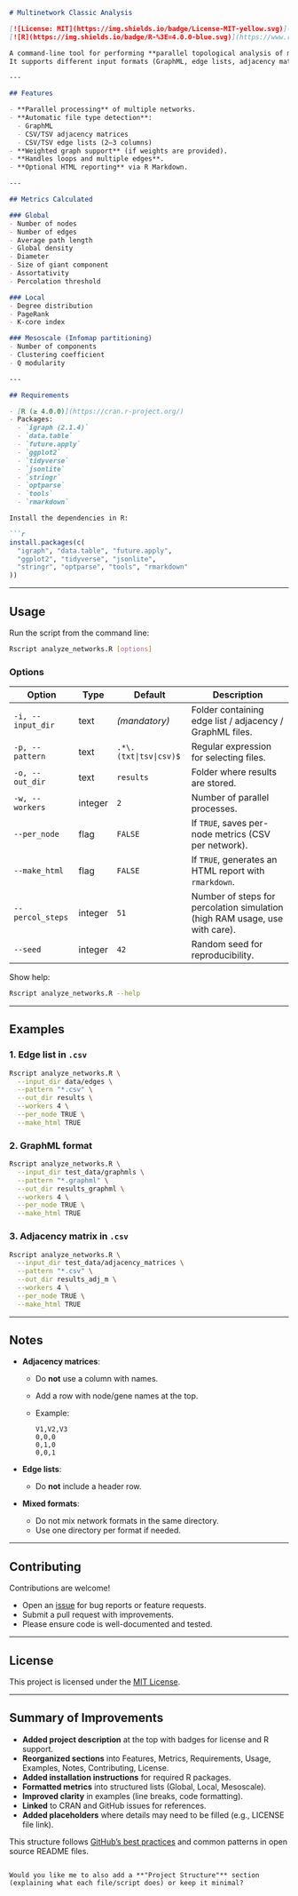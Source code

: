 ````markdown
# Multinetwork Classic Analysis

[![License: MIT](https://img.shields.io/badge/License-MIT-yellow.svg)](LICENSE)  
[![R](https://img.shields.io/badge/R-%3E=4.0.0-blue.svg)](https://www.r-project.org/)

A command-line tool for performing **parallel topological analysis of multiple networks**.  
It supports different input formats (GraphML, edge lists, adjacency matrices) and computes **global, local, and mesoscale metrics**, as well as **percolation simulations**.

---

## Features

- **Parallel processing** of multiple networks.
- **Automatic file type detection**:
  - GraphML
  - CSV/TSV adjacency matrices
  - CSV/TSV edge lists (2–3 columns)
- **Weighted graph support** (if weights are provided).
- **Handles loops and multiple edges**.
- **Optional HTML reporting** via R Markdown.

---

## Metrics Calculated

### Global
- Number of nodes
- Number of edges
- Average path length
- Global density
- Diameter
- Size of giant component
- Assortativity
- Percolation threshold

### Local
- Degree distribution
- PageRank
- K-core index

### Mesoscale (Infomap partitioning)
- Number of components
- Clustering coefficient
- Q modularity

---

## Requirements

- [R (≥ 4.0.0)](https://cran.r-project.org/)
- Packages:
  - `igraph (2.1.4)`
  - `data.table`
  - `future.apply`
  - `ggplot2`
  - `tidyverse`
  - `jsonlite`
  - `stringr`
  - `optparse`
  - `tools`
  - `rmarkdown`

Install the dependencies in R:

```r
install.packages(c(
  "igraph", "data.table", "future.apply",
  "ggplot2", "tidyverse", "jsonlite",
  "stringr", "optparse", "tools", "rmarkdown"
))
````

---

## Usage

Run the script from the command line:

```bash
Rscript analyze_networks.R [options]
```

### Options

| Option            | Type    | Default                | Description                                                                 |
| ----------------- | ------- | ---------------------- | --------------------------------------------------------------------------- |
| `-i, --input_dir` | text    | *(mandatory)*          | Folder containing edge list / adjacency / GraphML files.                    |
| `-p, --pattern`   | text    | `.*\.(txt\|tsv\|csv)$` | Regular expression for selecting files.                                     |
| `-o, --out_dir`   | text    | `results`              | Folder where results are stored.                                            |
| `-w, --workers`   | integer | `2`                    | Number of parallel processes.                                               |
| `--per_node`      | flag    | `FALSE`                | If `TRUE`, saves per-node metrics (CSV per network).                        |
| `--make_html`     | flag    | `FALSE`                | If `TRUE`, generates an HTML report with `rmarkdown`.                       |
| `--percol_steps`  | integer | `51`                   | Number of steps for percolation simulation (high RAM usage, use with care). |
| `--seed`          | integer | `42`                   | Random seed for reproducibility.                                            |

Show help:

```bash
Rscript analyze_networks.R --help
```

---

## Examples

### 1. Edge list in `.csv`

```bash
Rscript analyze_networks.R \
  --input_dir data/edges \
  --pattern "*.csv" \
  --out_dir results \
  --workers 4 \
  --per_node TRUE \
  --make_html TRUE
```

### 2. GraphML format

```bash
Rscript analyze_networks.R \
  --input_dir test_data/graphmls \
  --pattern "*.graphml" \
  --out_dir results_graphml \
  --workers 4 \
  --per_node TRUE \
  --make_html TRUE
```

### 3. Adjacency matrix in `.csv`

```bash
Rscript analyze_networks.R \
  --input_dir test_data/adjacency_matrices \
  --pattern "*.csv" \
  --out_dir results_adj_m \
  --workers 4 \
  --per_node TRUE \
  --make_html TRUE
```

---

## Notes

* **Adjacency matrices**:

  * Do **not** use a column with names.
  * Add a row with node/gene names at the top.
  * Example:

    ```
    V1,V2,V3
    0,0,0
    0,1,0
    0,0,1
    ```

* **Edge lists**:

  * Do **not** include a header row.

* **Mixed formats**:

  * Do not mix network formats in the same directory.
  * Use one directory per format if needed.

---

## Contributing

Contributions are welcome!

* Open an [issue](../../issues) for bug reports or feature requests.
* Submit a pull request with improvements.
* Please ensure code is well-documented and tested.

---

## License

This project is licensed under the [MIT License](LICENSE).

---

## Summary of Improvements

* **Added project description** at the top with badges for license and R support.
* **Reorganized sections** into Features, Metrics, Requirements, Usage, Examples, Notes, Contributing, License.
* **Added installation instructions** for required R packages.
* **Formatted metrics** into structured lists (Global, Local, Mesoscale).
* **Improved clarity** in examples (line breaks, code formatting).
* **Linked** to CRAN and GitHub issues for references.
* **Added placeholders** where details may need to be filled (e.g., LICENSE file link).

This structure follows [GitHub’s best practices](https://docs.github.com/en/repositories/managing-your-repositorys-settings-and-features/customizing-your-repository/about-readmes) and common patterns in open source README files.

```

Would you like me to also add a **"Project Structure"** section (explaining what each file/script does) or keep it minimal?
```
